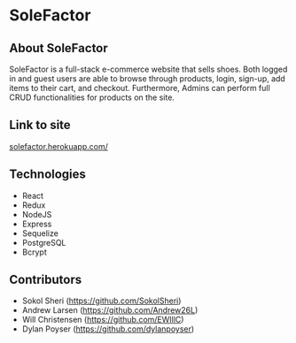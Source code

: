 # SoleFactor

## About SoleFactor

SoleFactor is a full-stack e-commerce website that sells shoes. Both logged in and guest users are able to browse through products, login, sign-up, add items to their cart, and checkout. Furthermore, Admins can perform full CRUD functionalities for products on the site.

## Link to site

[solefactor.herokuapp.com/](https://solefactor.herokuapp.com/)

## Technologies

- React
- Redux
- NodeJS
- Express
- Sequelize
- PostgreSQL
- Bcrypt

## Contributors

- Sokol Sheri (https://github.com/SokolSheri)
- Andrew Larsen (https://github.com/Andrew26L)
- Will Christensen (https://github.com/EWIllC)
- Dylan Poyser (https://github.com/dylanpoyser)
